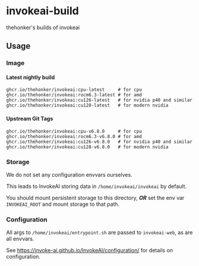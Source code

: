 # invokeai-build

thehonker's builds of invokeai

## Usage

### Image

#### Latest nightly build

```none
ghcr.io/thehonker/invokeai:cpu-latest     # for cpu
ghcr.io/thehonker/invokeai:rocm6.3-latest # for amd
ghcr.io/thehonker/invokeai:cu126-latest   # for nvidia p40 and similar
ghcr.io/thehonker/invokeai:cu128-latest   # for modern nvidia
```

#### Upstream Git Tags

```none
ghcr.io/thehonker/invokeai:cpu-v6.8.0     # for cpu
ghcr.io/thehonker/invokeai:rocm6.3-v6.8.0 # for amd
ghcr.io/thehonker/invokeai:cu126-v6.8.0   # for nvidia p40 and similar
ghcr.io/thehonker/invokeai:cu128-v6.8.0   # for modern nvidia
```

### Storage

We do not set any configuration envvars ourselves.

This leads to InvokeAI storing data in `/home/invokeai/invokeai` by default.

You should mount persistent storage to this directory, ***OR*** set the env var `INVOKEAI_ROOT` and mount storage to that path.

### Configuration

All args to `/home/invokeai/entrypoint.sh` are passed to `invokeai-web`, as are all envvars.

See <https://invoke-ai.github.io/InvokeAI/configuration/> for details on configuration.
